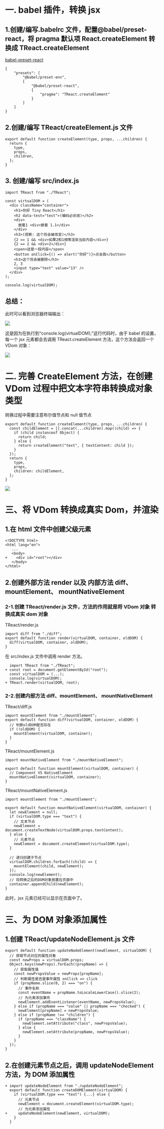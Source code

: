 # 一. babel 插件，转换 jsx

## 1.创建/编写.babelrc 文件，配置@babel/preset-react，将 pragma 默认项 React.createElement 转换成 TReact.createElement

[babel-preset-react](https://www.babeljs.cn/docs/babel-preset-react)

```react
{
    "presets": [
        "@babel/preset-env",
        [
            "@babel/preset-react",
            {
                "pragma": "TReact.createElement"
            }
        ]
    ]
}
```

## 2.创建/编写 TReact/createElement.js 文件

```
export default function createElement(type, props, ...children) {
  return {
    type,
    props,
    children,
  };
}

```

## 3. 创建/编写 src/index.js

```
import TReact from "./TReact";

const virtualDOM = (
  <div className="container">
    <h1>你好 Tiny React</h1>
    <h2 data-test="test">(编码必杀技)</h2>
    <div>
      嵌套1 <div>嵌套 1.1</div>
    </div>
    <h3>(观察: 这个将会被改变)</h3>
    {2 == 1 && <div>如果2和1相等渲染当前内容</div>}
    {2 == 2 && <div>2</div>}
    <span>这是一段内容</span>
    <button onClick={() => alert("你好")}>点击我</button>
    <h3>这个将会被删除</h3>
    2, 3
    <input type="text" value="13" />
  </div>
);

console.log(virtualDOM);
```

## 总结：

此时可以看到浏览器终端输出：

<img src="./images/step1-1.jpg"/>

这是因为在执行到“console.log(virtualDOM);”这行代码时，由于 babel 的设置，每一个 jsx 元素都会去调用 TReact.createElement 方法，这个方法会返回一个 VDom 对象：

<img src="./images/step1-2.jpg"/>

# 二. 完善 CreateElement 方法，在创建 VDom 过程中把文本字符串转换成对象类型

转换过程中需要注意布尔值节点和 null 值节点

```
export default function createElement(type, props, ...children) {
  const childElement = [].concat(...children).map((child) => {
    if (child instanceof Object) {
      return child;
    } else {
      return createElement("text", { textContent: child });
    }
  });
  return {
    type,
    props,
    children: childElement,
  };
}
```

<img src="./images/step1-3.jpg"/>

# 三、将 VDom 转换成真实 Dom，并渲染

## 1.在 html 文件中创建父级元素

```
<!DOCTYPE html>
<html lang="en">
   ...
   <body>
+    <div id="root"></div>
   </body>
</html>
```

## 2.创建外部方法 render 以及 内部方法 diff、mountElement、 mountNativeElement

### 2-1.创建 TReact/render.js 文件，方法的作用就是将 VDom 对象 转换成真实 dom 对象

TReact/render.js

```
import diff from "./diff";
export default function render(virtualDOM, container, oldDOM) {
  diff(virtualDOM, container, oldDOM);
}
```

在 src/index.js 文件中调用 render 方法。

```
  import TReact from "./TReact";
+ const root = document.getElementById("root");
  const virtualDOM = (...);
  console.log(virtualDOM);
+ TReact.render(virtualDOM, root);
```

### 2-2.创建内部方法 diff、mountElement、 mountNativeElement

TReact/diff.js

```
import mountElement from "./mountElement";
export default function diff(virtualDOM, container, oldDOM) {
  // 判断oldDOM是否存在
  if (!oldDOM) {
    mountElement(virtualDOM, container);
  }
}
```

TReact/mountElement.js

```
import mountNativeElement from "./mountNativeElement";

export default function mountElement(virtualDOM, container) {
  // Component VS NativeElement
  mountNativeElement(virtualDOM, container);
}

```

TReact/mountNativeElement.js

```
import mountElement from "./mountElement";

export default function mountNativeElement(virtualDOM, container) {
  let newElement = null;
  if (virtualDOM.type === "text") {
    // 文本节点
    newElement = document.createTextNode(virtualDOM.props.textContent);
  } else {
    // 元素节点
    newElement = document.createElement(virtualDOM.type);
  }

  // 递归创建子节点
  virtualDOM.children.forEach((child) => {
    mountElement(child, newElement);
  });
  console.log(newElement);
  // 将转换之后的DOM对象放置在页面中
  container.appendChild(newElement);
}

```

此时，jsx 元素已经可以显示在页面中了。

# 三、为 DOM 对象添加属性

## 1.创建 TReact/updateNodeElement.js 文件

```
export default function updateNodeElement(newElement, virtualDOM) {
  // 获取节点对应的属性对象
  const newProps = virtualDOM.props;
  Object.keys(newProps).forEach((propName) => {
    // 获取属性值
    const newPropsValue = newProps[propName];
    // 判断属性是否是事件属性 onClick => click
    if (propName.slice(0, 2) === "on") {
      // 事件名称
      const eventName = propName.toLocaleLowerCase().slice(2);
      // 为元素添加事件
      newElement.addEventListener(eventName, newPropsValue);
    } else if (propName === "value" || propName === "checked") {
      newElement[propName] = newPropsValue;
    } else if (propName !== "children") {
      if (propName === "className") {
        newElement.setAttribute("class", newPropsValue);
      } else {
        newElement.setAttribute(propName, newPropsValue);
      }
    }
  });
}
```

## 2.在创建元素节点之后，调用 updateNodeElement 方法，为 DOM 添加属性

```
+ import updateNodeElement from "./updateNodeElement";
  export default function createDOMElement(virtualDOM) {
    if (virtualDOM.type === "text") {...} else {
      // 元素节点
      newElement = document.createElement(virtualDOM.type);
      // 为元素添加属性
+     updateNodeElement(newElement, virtualDOM);
    }
  }
```
